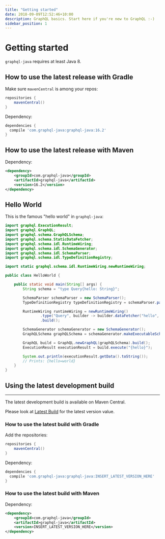 ```yaml
---
title: "Getting started"
date: 2018-09-09T12:52:46+10:00
description: GraphQL basics. Start here if you're new to GraphQL :-) 
sidebar_position: 1
---
```

# Getting started

`graphql-java` requires at least Java 8.


## How to use the latest release with Gradle

Make sure ``mavenCentral`` is among your repos:

```groovy
repositories {
    mavenCentral()
}
```


Dependency:

```groovy
dependencies {
  compile 'com.graphql-java:graphql-java:16.2'
}
```


## How to use the latest release with Maven

Dependency:

```xml
<dependency>
    <groupId>com.graphql-java</groupId>
    <artifactId>graphql-java</artifactId>
    <version>16.2</version>
</dependency>
```


## Hello World

This is the famous "hello world" in ``graphql-java``:

```java
import graphql.ExecutionResult;
import graphql.GraphQL;
import graphql.schema.GraphQLSchema;
import graphql.schema.StaticDataFetcher;
import graphql.schema.idl.RuntimeWiring;
import graphql.schema.idl.SchemaGenerator;
import graphql.schema.idl.SchemaParser;
import graphql.schema.idl.TypeDefinitionRegistry;

import static graphql.schema.idl.RuntimeWiring.newRuntimeWiring;

public class HelloWorld {

    public static void main(String[] args) {
        String schema = "type Query{hello: String}";

        SchemaParser schemaParser = new SchemaParser();
        TypeDefinitionRegistry typeDefinitionRegistry = schemaParser.parse(schema);

        RuntimeWiring runtimeWiring = newRuntimeWiring()
                .type("Query", builder -> builder.dataFetcher("hello", new StaticDataFetcher("world")))
                .build();

        SchemaGenerator schemaGenerator = new SchemaGenerator();
        GraphQLSchema graphQLSchema = schemaGenerator.makeExecutableSchema(typeDefinitionRegistry, runtimeWiring);

        GraphQL build = GraphQL.newGraphQL(graphQLSchema).build();
        ExecutionResult executionResult = build.execute("{hello}");

        System.out.println(executionResult.getData().toString());
        // Prints: {hello=world}
    }
}
```

## Using the latest development build
----------------------------------

The latest development build is available on Maven Central.

Please look at [Latest Build](https://search.maven.org/artifact/com.graphql-java/graphql-java) for the
latest version value.

### How to use the latest build with Gradle

Add the repositories:

```groovy
repositories {
    mavenCentral()
}
```

Dependency:

```groovy
dependencies {
  compile 'com.graphql-java:graphql-java:INSERT_LATEST_VERSION_HERE'
}
```



### How to use the latest build with Maven

Dependency:

```xml
<dependency>
    <groupId>com.graphql-java</groupId>
    <artifactId>graphql-java</artifactId>
    <version>INSERT_LATEST_VERSION_HERE</version>
</dependency>
```

